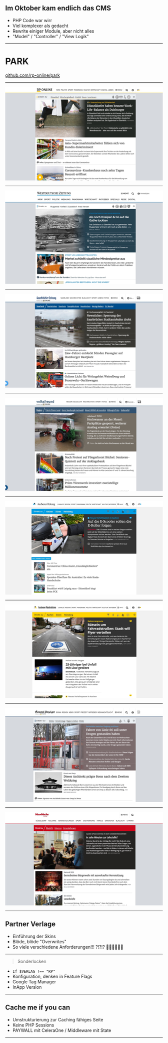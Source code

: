 ## Im Oktober kam endlich das CMS 

* PHP Code war wirr
* Viel komplexer als gedacht
* Rewrite einiger Module, aber nicht alles
* "Model" / "Controller" / "View Logik"

---

<!-- .slide: data-background="assets/park.jpg" -->
# PARK

[github.com/rp-online/park](https://github.com/rp-online/park)

---
![Workshop](assets/sites_00.jpg)
<!-- .slide: data-transition="fade" -->
---
![Workshop](assets/sites_01.jpg)
<!-- .slide: data-transition="fade" -->
---
![Workshop](assets/sites_02.jpg)
<!-- .slide: data-transition="fade" -->
---
![Workshop](assets/sites_03.jpg)
<!-- .slide: data-transition="fade" -->
---
![Workshop](assets/sites_04.jpg)
<!-- .slide: data-transition="fade" -->
---
![Workshop](assets/sites_05.jpg)
<!-- .slide: data-transition="fade" -->
---
![Workshop](assets/sites_06.jpg)
<!-- .slide: data-transition="fade" -->
---
![Workshop](assets/sites_07.jpg)
<!-- .slide: data-transition="fade" -->
---
## Partner Verlage

* Einführung der Skins
* Blöde, blöde "Overwrites"
* So viele verschiedene Anforderungen!!! ?!?!? 🤯🤯🤯🤯🤯🤯

---

> Sonderlocken <!-- .element: style="font-size: 100px" -->


* `If $VERLAG !== "RP"` 
* Konfiguration, denken in Feature Flags
* Google Tag Manager
* InApp Version

---

## Cache me if you can

* Umstrukturierung zur Caching fähiges Seite 
* Keine PHP Sessions 
* PAYWALL mit CeleraOne / Middleware mit State

---

<!-- .slide: data-background="assets/paging.png" -->



